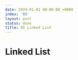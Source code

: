 ```yaml
---
date: 2024-01-01 00:00:00 +0000
index: '05'
layout: post
status: done
title: 05 Linked List
---
```


# Linked List